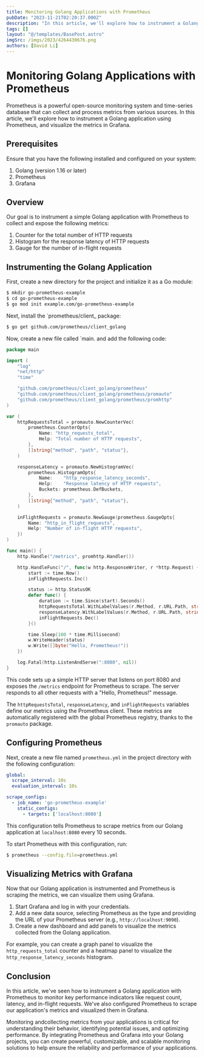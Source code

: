 ```yaml
---
title: Monitoring Golang Applications with Prometheus
pubDate: "2023-11-21T02:20:37.000Z"
description: "In this article, we'll explore how to instrument a Golang application using Prometheus, and visualize the metrics in Grafana"
tags: []
layout: "@/templates/BasePost.astro"
imgSrc: /imgs/2023/4264430676.png
authors: [David Li]
---
```

# Monitoring Golang Applications with Prometheus

Prometheus is a powerful open-source monitoring system and time-series database that can collect and process metrics from various sources. In this article, we'll explore how to instrument a Golang application using Prometheus, and visualize the metrics in Grafana.

## Prerequisites

Ensure that you have the following installed and configured on your system:

1. Golang (version 1.16 or later)
2. Prometheus
3. Grafana

## Overview

Our goal is to instrument a simple Golang application with Prometheus to collect and expose the following metrics:

1. Counter for the total number of HTTP requests
2. Histogram for the response latency of HTTP requests
3. Gauge for the number of in-flight requests

## Instrumenting the Golang Application

First, create a new directory for the project and initialize it as a Go module:

```sh
$ mkdir go-prometheus-example
$ cd go-prometheus-example
$ go mod init example.com/go-prometheus-example
```

Next, install the `prometheus/client_ package:

```sh
$ go get github.com/prometheus/client_golang
```

Now, create a new file called `main. and add the following code:

```go
package main

import (
	"log"
	"net/http"
	"time"

	"github.com/prometheus/client_golang/prometheus"
	"github.com/prometheus/client_golang/prometheus/promauto"
	"github.com/prometheus/client_golang/prometheus/promhttp"
)

var (
	httpRequestsTotal = promauto.NewCounterVec(
		prometheus.CounterOpts{
			Name: "http_requests_total",
			Help: "Total number of HTTP requests",
		},
		[]string{"method", "path", "status"},
	)

	responseLatency = promauto.NewHistogramVec(
		prometheus.HistogramOpts{
			Name:    "http_response_latency_seconds",
			Help:    "Response latency of HTTP requests",
			Buckets: prometheus.DefBuckets,
		},
		[]string{"method", "path", "status"},
	)

	inFlightRequests = promauto.NewGauge(prometheus.GaugeOpts{
		Name: "http_in_flight_requests",
		Help: "Number of in-flight HTTP requests",
	})
)

func main() {
	http.Handle("/metrics", promhttp.Handler())

	http.HandleFunc("/", func(w http.ResponseWriter, r *http.Request) {
		start := time.Now()
		inFlightRequests.Inc()

		status := http.StatusOK
		defer func() {
			duration := time.Since(start).Seconds()
			httpRequestsTotal.WithLabelValues(r.Method, r.URL.Path, string(status)).Inc()
			responseLatency.WithLabelValues(r.Method, r.URL.Path, string(status)).Observe(duration)
			inFlightRequests.Dec()
		}()

		time.Sleep(100 * time.Millisecond)
		w.WriteHeader(status)
		w.Write([]byte("Hello, Prometheus!"))
	})

	log.Fatal(http.ListenAndServe(":8080", nil))
}
```

This code sets up a simple HTTP server that listens on port 8080 and exposes the `/metrics` endpoint for Prometheus to scrape. The server responds to all other requests with a "Hello, Prometheus!" message.

The `httpRequestsTotal`, `responseLatency`, and `inFlightRequests` variables define our metrics using the Prometheus client. These metrics are automatically registered with the global Prometheus registry, thanks to the `promauto` package.

## Configuring Prometheus

Next, create a new file named `prometheus.yml` in the project directory with the following configuration:

```yaml
global:
  scrape_interval: 10s
  evaluation_interval: 10s

scrape_configs:
  - job_name: 'go-prometheus-example'
    static_configs:
      - targets: ['localhost:8080']
```

This configuration tells Prometheus to scrape metrics from our Golang application at `localhost:8080` every 10 seconds.

To start Prometheus with this configuration, run:

```sh
$ prometheus --config.file=prometheus.yml
```

## Visualizing Metrics with Grafana

Now that our Golang application is instrumented and Prometheus is scraping the metrics, we can visualize them using Grafana.

1. Start Grafana and log in with your credentials.
2. Add a new data source, selecting Prometheus as the type and providing the URL of your Prometheus server (e.g., `http://localhost:9090`).
3. Create a new dashboard and add panels to visualize the metrics collected from the Golang application.

For example, you can create a graph panel to visualize the `http_requests_total` counter and a heatmap panel to visualize the `http_response_latency_seconds` histogram.

## Conclusion

In this article, we've seen how to instrument a Golang application with Prometheus to monitor key performance indicators like request count, latency, and in-flight requests. We've also configured Prometheus to scrape our application's metrics and visualized them in Grafana.

Monitoring andcollecting metrics from your applications is critical for understanding their behavior, identifying potential issues, and optimizing performance. By integrating Prometheus and Grafana into your Golang projects, you can create powerful, customizable, and scalable monitoring solutions to help ensure the reliability and performance of your applications.
